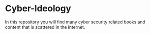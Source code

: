 # Cyber-Ideology
In this repository you will find many cyber security related books and content that is scattered  in the internet.

